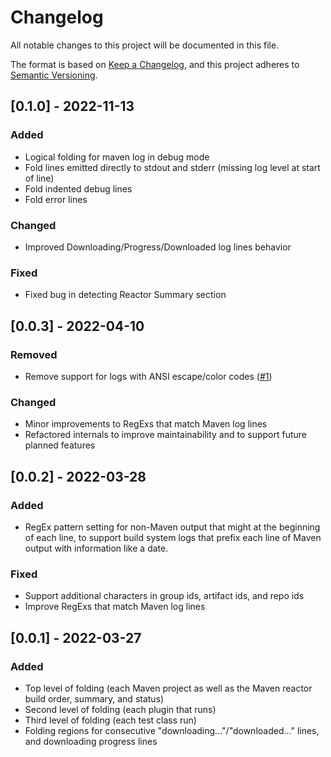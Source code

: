 # Changelog
All notable changes to this project will be documented in this file.

The format is based on [Keep a Changelog](https://keepachangelog.com/en/1.0.0/),
and this project adheres to [Semantic Versioning](https://semver.org/spec/v2.0.0.html).

## [0.1.0] - 2022-11-13
### Added
- Logical folding for maven log in debug mode
- Fold lines emitted directly to stdout and stderr (missing log level at start of line)
- Fold indented debug lines
- Fold error lines
### Changed
- Improved Downloading/Progress/Downloaded log lines behavior
### Fixed
- Fixed bug in detecting Reactor Summary section

## [0.0.3] - 2022-04-10
### Removed
- Remove support for logs with ANSI escape/color codes ([#1](https://github.com/baincd/vscode-maven-log-folding-and-colors/issues/1))
### Changed
- Minor improvements to RegExs that match Maven log lines
- Refactored internals to improve maintainability and to support future planned features

## [0.0.2] - 2022-03-28
### Added
- RegEx pattern setting for non-Maven output that might at the beginning of each line, to support build system logs that prefix each line of Maven output with information like a date.
### Fixed
- Support additional characters in group ids, artifact ids, and repo ids
- Improve RegExs that match Maven log lines

## [0.0.1] - 2022-03-27
### Added
- Top level of folding (each Maven project as well as the Maven reactor build order, summary, and status)
- Second level of folding (each plugin that runs)
- Third level of folding (each test class run)
- Folding regions for consecutive "downloading..."/"downloaded..." lines, and downloading progress lines
